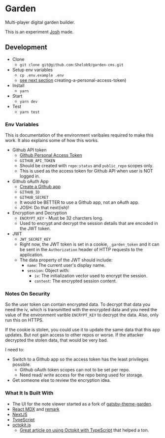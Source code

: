 # Garden

Multi-player digital garden builder.

This is an experiment [Josh](https://joshpress.net) made.

## Development

- Clone
  - `git clone git@github.com:Shelob9/garden-cms.git`
- Setup env variables
  - `cp .env.example .env`
  - [see next section](#env-variables)
creating-a-personal-access-token)
- Install
  - `yarn`
- Start
  - `yarn dev`
- Test
  - `yarn test`

### Env Variables

This is documentation of the environment varibales required to make this work. It also explains some of how this works.

- Github API token
  - [Github Personal Access Token](https://docs.github.com/en/free-pro-team@latest/github/authenticating-to-github/)
  - `GITHUB_API_TOKEN`
  - Should be created with `repo:status` and `public_repo` scopes only.
  - This is used as the access token for Github API when user is NOT logged in.
- Github oAuth App
  - [Create a Github app](https://docs.github.com/en/free-pro-team@latest/developers/apps/creating-a-github-app)
  - `GITHUB_ID`
  - `GITHUB_SECRET`
  - It would be BETTER to use a Github app, not an oAuth app.
  - JOSH: Do that next(ish)!
- Encryption and Decryption
  - `ENCRYPT_KEY` - Must be 32 charcters long.
  - Used to encrypt and decrypt the session details that are encoded in the JWT token.
- JWT
  - `JWT_SECRET_KEY`
  - Right now, the JWT token is set in a cookie, `_garden_token` and it can be sent in the `Authorization` header of HTTP requests to the application.
  - The data property of the JWT should include:
    - `name`: The current user's display name.
    - `session`: Object with:
      - `iv`: The initialization vector used to encrypt the session.
      - `content`: The encrypted session content.

### Notes On Security

So the user token can contain encrypted data. To decrypt that data you need the iv, which is transmitted with the encrypted data and you need the value of the environment varible `ENCRYPT_KEY` to decrypt the data. Also, only run this on HTTPS.

If the cookie is stolen, you could use it to update the same data that this app updates. But not gain access to other repos or worse. If the attacker decrypted the stolen data, that would be very bad.

I need to:

- Switch to a Github app so the access token has the least privileges possible.
  - Github oAuth token scopes can not to be set per repo.
  - Need read/ write access for the repo being used for storage.
- Get someone else to review the encryption idea.

### What It Is Built With

- The UI for the note viewer started as a fork of [gatsby-theme-garden](https://github.com/mathieudutour/gatsby-digital-garden).
- [React MDX](https://mdxjs.com/) and [remark](https://github.com/remarkjs/remark)
- [NextJS](https://nextjs.org/)
- [TypeScript](https://www.typescriptlang.org/)
- [octokit.js](https://octokit.github.io/rest.js/v18)
  - [Great article on using Octokit with TypeScript](https://dev.to/lucis/how-to-push-files-programatically-to-a-repository-using-octokit-with-typescript-1nj0) that helped a ton.
